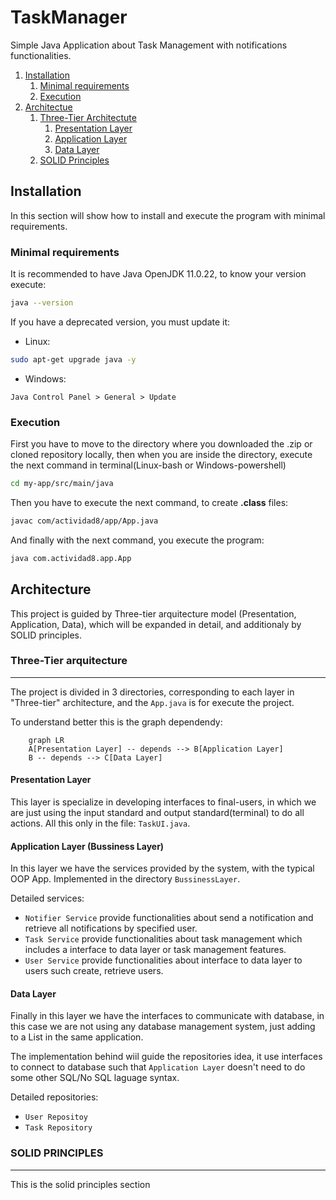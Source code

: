 # TaskManager

Simple Java Application about Task Management with notifications functionalities. 

1. [Installation](#Installation)
	1. [Minimal requirements](#Installation/MinimalRequirements)
	2. [Execution](#Installation/Execution)
2. [Architectue](#Architecture)
	1. [Three-Tier Architectute](#Architecture/ThreeTierModel)
		1. [Presentation Layer](#Architecture/ThreeTierModel/Presentation)
		2. [Application Layer](#Architecture/ThreeTierModel/Application)
		3. [Data Layer](#Architecture/ThreeTierModel/Data)
	2. [SOLID Principles](#Architecture/SOLID)
## Installation <a id='Installation'></a>

In this section will show how to install and execute the program with minimal requirements. 

### Minimal requirements <a id='Installation/MinimalRequirements'></a>


It is recommended to have Java OpenJDK 11.0.22, to know your version execute: 

```bash
java --version	
```

If you have a deprecated version, you must update it: 

- Linux:

```bash
sudo apt-get upgrade java -y
```

- Windows: 

`Java Control Panel > General > Update`

### Execution <a id='Installation/Execution'></a>

First you have to move to the directory where you downloaded the .zip or cloned repository locally, then when you are inside the directory, execute the next command in terminal(Linux-bash or Windows-powershell) 

```bash
cd my-app/src/main/java
```

Then you have to execute the next command, to create **.class** files:  

```bash
javac com/actividad8/app/App.java
```

And finally with the next command, you execute the program: 

```bash
java com.actividad8.app.App
```

## Architecture <a id='Architecture'></a>


This project is guided by Three-tier arquitecture model (Presentation, Application, Data), which will be expanded in detail, and additionaly by SOLID principles. 

### Three-Tier arquitecture<a id='Architecture/ThreeTierModel'></a>

---

The project is divided in 3 directories, corresponding to each layer in "Three-tier" architecture, and the `App.java` is for execute the project. 



To understand better this is the graph dependendy: 

```mermaid
	graph LR
	A[Presentation Layer] -- depends --> B[Application Layer]
	B -- depends --> C[Data Layer]
```

#### Presentation Layer <a id='Architecture/ThreeTierModel/Presentation'></a>


This layer is specialize in developing interfaces to final-users, in which we are just using the input standard and output standard(terminal) to do all actions.
All this only in the file: `TaskUI.java`.  

#### Application Layer (Bussiness Layer) <a id='Architecture/ThreeTierModel/Application'></a>

In this layer we have the services provided by the system, with the typical OOP App. Implemented in the directory `BussinessLayer`. 

Detailed services: 
- `Notifier Service` provide functionalities about send a notification and retrieve all notifications by specified user. 
- `Task Service` provide functionalities about task management which includes a interface to data layer or task management features.  
- `User Service` provide functionalities about interface to data layer to users such create, retrieve users. 


#### Data Layer <a id='Architecture/ThreeTierModel/Data'></a>

Finally in this layer we have the interfaces to communicate with database, in this case we are not using any database management system, just adding to a List in the same application. 

The implementation behind wiil guide the repositories idea, it use interfaces to connect to database such that `Application Layer` doesn't need to do some other SQL/No SQL laguage syntax. 

Detailed repositories: 
- `User Repositoy` 
- `Task Repository` 

### SOLID PRINCIPLES <a id='Architecture/SOLID'></a>

---

This is the solid principles section



